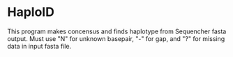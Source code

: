 # HaploID
This program makes concensus and finds haplotype from Sequencher fasta output.
Must use "N" for unknown basepair, "-" for gap, and "?" for missing data in input fasta file.

